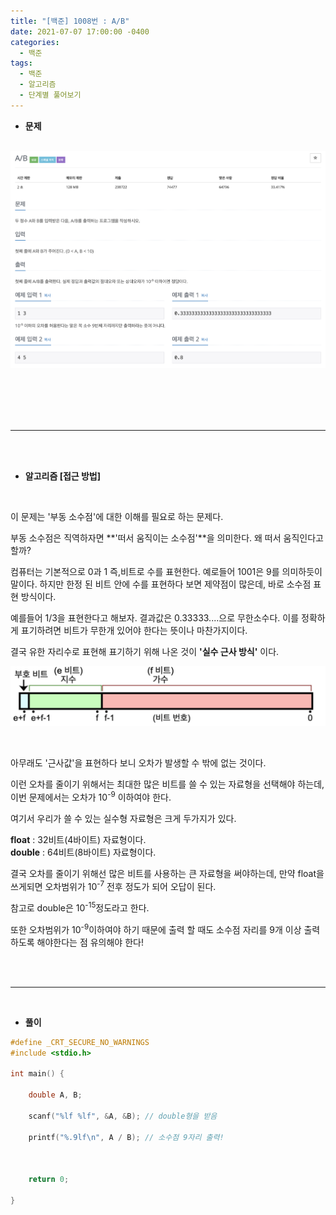 ```yaml
---
title: "[백준] 1008번 : A/B"
date: 2021-07-07 17:00:00 -0400
categories: 
  - 백준
tags:
  - 백준
  - 알고리즘
  - 단계별 풀어보기
---
```

* **문제**
<br><br>

![백준_1008번](https://github.com/idkim97/idkim97.github.io/blob/master/img/1008.jpg?raw=true)

<br><br><br><br>

***

<br><br>

* **알고리즘 [접근 방법]**

<br>

이 문제는 '부동 소수점'에 대한 이해를 필요로 하는 문제다.  

부동 소수점은 직역하자면 **'떠서 움직이는 소수점'**을 의미한다. 왜 떠서 움직인다고 할까?  

컴퓨터는 기본적으로 0과 1 즉,비트로 수를 표현한다. 예로들어 1001은 9를 의미하듯이 말이다. 하지만 한정 된 비트 안에 수를 표현하다 보면 제약점이 많은데,
바로 소수점 표현 방식이다.  

예를들어 1/3을 표현한다고 해보자. 결과값은 0.33333....으로 무한소수다. 이를 정확하게 표기하려면 비트가 무한개 있어야 한다는 뜻이나 마찬가지이다.  

결국 유한 자리수로 표현해 표기하기 위해 나온 것이 **'실수 근사 방식'** 이다.

![비트설명](https://github.com/idkim97/idkim97.github.io/blob/master/img/bit.png?raw=true)

<br>

아무래도 '근사값'을 표현하다 보니 오차가 발생할 수 밖에 없는 것이다.  

이런 오차를 줄이기 위해서는 최대한 많은 비트를 쓸 수 있는 자료형을 선택해야 하는데, 이번 문제에서는 오차가 10<sup>-9</sup> 이하여야 한다.  

여기서 우리가 쓸 수 있는 실수형 자료형은 크게 두가지가 있다.  

**float** : 32비트(4바이트) 자료형이다.  
**double** : 64비트(8바이트) 자료형이다.  

결국 오차를 줄이기 위해선 많은 비트를 사용하는 큰 자료형을 써야하는데, 만약 float을 쓰게되면 오차범위가 10<sup>-7</sup> 전후 정도가 되어 오답이 된다.  

참고로 double은 10<sup>-15</sup>정도라고 한다. 

또한 오차범위가 10<sup>-9</sup>이하여야 하기 때문에 출력 할 때도 소수점 자리를 9개 이상 출력하도록 해야한다는 점 유의해야 한다!  

<br><br>

***

<br>

* **풀이**

```c
#define _CRT_SECURE_NO_WARNINGS
#include <stdio.h>

int main() {

	double A, B;

	scanf("%lf %lf", &A, &B); // double형을 받음

	printf("%.9lf\n", A / B); // 소수점 9자리 출력!



	return 0;

}
```

